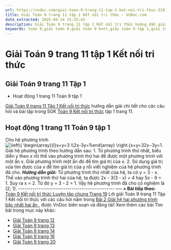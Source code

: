 ```yaml
---
url: https://vndoc.com/giai-toan-9-trang-11-tap-1-ket-noi-tri-thuc-319174
title: Giải Toán 9 trang 11 tập 1 Kết nối tri thức - VnDoc.com
date_extracted: 2025-04-14 15:35:43
description: Giải Toán 9 trang 11 tập 1 Kết nối tri thức hướng dẫn giải chi tiết các câu hỏi và bài tập trong SGK Toán 9 Kết nối tri thức tập 1.
keywords: toán 9,giải toán 9,giải toán 9 kntt,giải toán 9 tập 1,giải toán 9 kết nối tri thức,toán 9 kết nối tri thức,toán 9 kết nối tri thức tập 1,Toán 9 Kết nối tri thức Bài 2,giải Toán 9 Kết nối tri thức Bài 2,Giải hệ hai phương trình bậc nhất hai ẩn,giải toán 9 kntt trang 11,toán 9 kết nối tri thức tập 1 trang 11,Giải Toán 9 trang 11 tập 1,Giải Toán 9 trang 11 tập 1 kết nối tri thức
---
```


# Giải Toán 9 trang 11 tập 1 Kết nối tri thức
## Giải Toán 9 trang 11 Tập 1
  * Hoạt động 1 trang 11 Toán 9 tập 1

[Giải Toán 9 trang 11 Tập 1 Kết nối tri thức](<https://vndoc.com/giai-toan-9-trang-11-tap-1-ket-noi-tri-thuc-319174>) hướng dẫn giải chi tiết cho các câu hỏi và bài tập trong SGK [Toán 9 Kết nối tri thức](<https://vndoc.com/toan-9-ket-noi-tri-thuc>) tập 1 trang 11.
## Hoạt động 1 trang 11 Toán 9 tập 1
Cho hệ phương trình ![\\left\\{ \\begin{array}{l}x+y=3 \\\\2x-3y=1\\end{array} \\right.](https://i.vdoc.vn/data/image/blank.png)\{x+y=32x−3y=1. Giải hệ phương trình theo hướng dẫn sau:
1\. Từ phương trình thứ nhất, biểu diễn y theo x rồi thế vào phương trình thứ hai để được một phương trình với một ẩn x. Giải phương trình một ẩn đó để tím giá trị của x.
2\. Sử dụng giá trị vừa tìm được của x để tìm giá trị của y rồi viết nghiệm của hệ phương trình đã cho.
_**Hướng dẫn giải:**_
Từ phương trình thứ nhất của hệ, ta có y = 3 - x. Thế vào phương trình thứ hai của hệ, ta được 2x - 3\(3 - x\) = 4 hay 5x - 9 = 1. Suy ra x = 2.
Từ đó y = 3 - 2 = 1.
Vậy hệ phương trình đã cho có nghiệm là \(2; 1\).
\-----------------------------------------------
**\--- > Bài tiếp theo:** [Toán 9 Kết nối tri thức Luyện tập chung Trang 19](<https://vndoc.com/toan-9-ket-noi-tri-thuc-luyen-tap-chung-319096>)
Lời giải Toán 9 trang 11 Tập 1 Kết nối tri thức với các câu hỏi nằm trong [Bài 2 Giải hệ hai phương trình bậc nhất hai ẩn ](<https://vndoc.com/toan-9-ket-noi-tri-thuc-bai-2-giai-he-hai-phuong-trinh-bac-nhat-hai-an-319087>), được VnDoc biên soạn và đăng tải\!
Xem thêm các bài Tìm bài trong mục này khác:
  * [Giải Toán 9 trang 12](</giai-toan-9-trang-12-tap-1-ket-noi-tri-thuc-319176>)
  * [Giải Toán 9 trang 13](</giai-toan-9-trang-13-tap-1-ket-noi-tri-thuc-319177>)
  * [Giải Toán 9 trang 14](</giai-toan-9-trang-14-tap-1-ket-noi-tri-thuc-319178>)
  * [Giải Toán 9 trang 16](</giai-toan-9-trang-16-tap-1-ket-noi-tri-thuc-319179>)
  * [Giải Toán 9 trang 20](</toan-9-ket-noi-tri-thuc-luyen-tap-chung-319096>)

